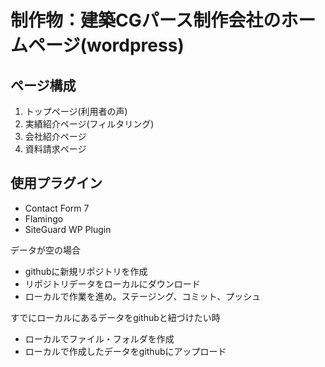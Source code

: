 # 制作物：建築CGパース制作会社のホームページ(wordpress)
## ページ構成
1. トップページ(利用者の声)
2. 実績紹介ページ(フィルタリング)
3. 会社紹介ページ
4. 資料請求ページ

## 使用プラグイン
* Contact Form 7
* Flamingo
* SiteGuard WP Plugin

データが空の場合
* githubに新規リポジトリを作成
* リポジトリデータをローカルにダウンロード
* ローカルで作業を進め。ステージング、コミット、プッシュ

すでにローカルにあるデータをgithubと紐づけたい時
* ローカルでファイル・フォルダを作成
* ローカルで作成したデータをgithubにアップロード